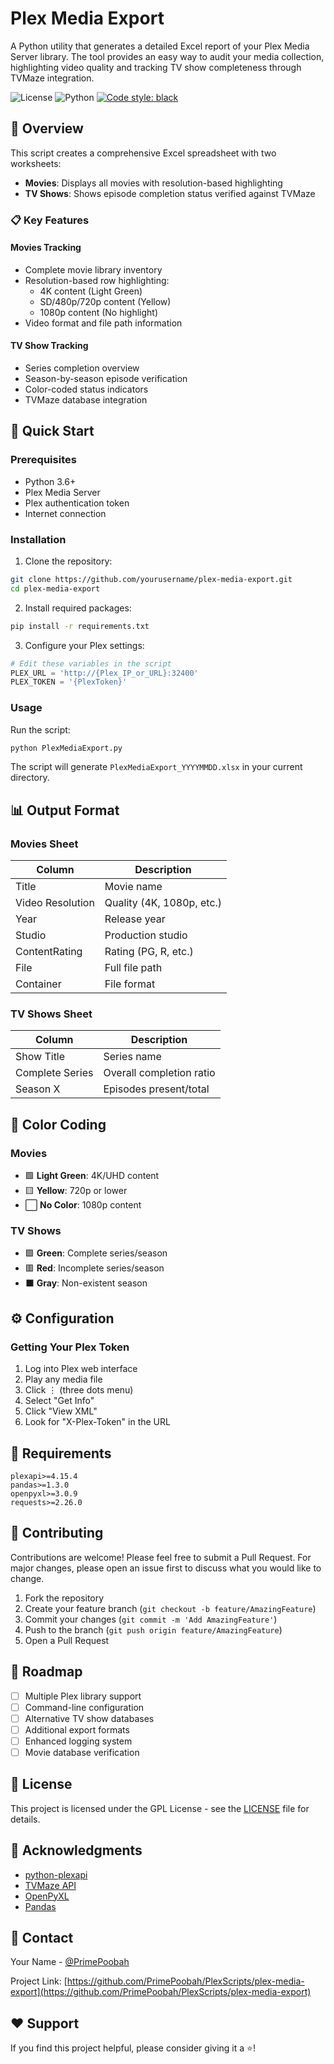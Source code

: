 # Plex Media Export

A Python utility that generates a detailed Excel report of your Plex Media Server library. The tool provides an easy way to audit your media collection, highlighting video quality and tracking TV show completeness through TVMaze integration.

![License](https://img.shields.io/badge/license-GPL-blue.svg)
![Python](https://img.shields.io/badge/python-3.6+-blue.svg)
[![Code style: black](https://img.shields.io/badge/code%20style-black-000000.svg)](https://github.com/psf/black)

## 🎯 Overview

This script creates a comprehensive Excel spreadsheet with two worksheets:
- **Movies**: Displays all movies with resolution-based highlighting
- **TV Shows**: Shows episode completion status verified against TVMaze

### 📋 Key Features

#### Movies Tracking
- Complete movie library inventory
- Resolution-based row highlighting:
  - 4K content (Light Green)
  - SD/480p/720p content (Yellow)
  - 1080p content (No highlight)
- Video format and file path information

#### TV Show Tracking
- Series completion overview
- Season-by-season episode verification
- Color-coded status indicators
- TVMaze database integration

## 🚀 Quick Start

### Prerequisites

- Python 3.6+
- Plex Media Server
- Plex authentication token
- Internet connection

### Installation

1. Clone the repository:
```bash
git clone https://github.com/yourusername/plex-media-export.git
cd plex-media-export
```

2. Install required packages:
```bash
pip install -r requirements.txt
```

3. Configure your Plex settings:
```python
# Edit these variables in the script
PLEX_URL = 'http://{Plex_IP_or_URL}:32400'
PLEX_TOKEN = '{PlexToken}'
```

### Usage

Run the script:
```bash
python PlexMediaExport.py
```

The script will generate `PlexMediaExport_YYYYMMDD.xlsx` in your current directory.

## 📊 Output Format

### Movies Sheet
| Column | Description |
|--------|-------------|
| Title | Movie name |
| Video Resolution | Quality (4K, 1080p, etc.) |
| Year | Release year |
| Studio | Production studio |
| ContentRating | Rating (PG, R, etc.) |
| File | Full file path |
| Container | File format |

### TV Shows Sheet
| Column | Description |
|--------|-------------|
| Show Title | Series name |
| Complete Series | Overall completion ratio |
| Season X | Episodes present/total |

## 🎨 Color Coding

### Movies
- 🟩 **Light Green**: 4K/UHD content
- 🟨 **Yellow**: 720p or lower
- ⬜ **No Color**: 1080p content

### TV Shows
- 🟩 **Green**: Complete series/season
- 🟥 **Red**: Incomplete series/season
- ⬛ **Gray**: Non-existent season

## ⚙️ Configuration

### Getting Your Plex Token

1. Log into Plex web interface
2. Play any media file
3. Click ⋮ (three dots menu)
4. Select "Get Info"
5. Click "View XML"
6. Look for "X-Plex-Token" in the URL

## 📝 Requirements

```plaintext
plexapi>=4.15.4
pandas>=1.3.0
openpyxl>=3.0.9
requests>=2.26.0
```

## 🤝 Contributing

Contributions are welcome! Please feel free to submit a Pull Request. For major changes, please open an issue first to discuss what you would like to change.

1. Fork the repository
2. Create your feature branch (`git checkout -b feature/AmazingFeature`)
3. Commit your changes (`git commit -m 'Add AmazingFeature'`)
4. Push to the branch (`git push origin feature/AmazingFeature`)
5. Open a Pull Request

## 🚧 Roadmap

- [ ] Multiple Plex library support
- [ ] Command-line configuration
- [ ] Alternative TV show databases
- [ ] Additional export formats
- [ ] Enhanced logging system
- [ ] Movie database verification

## 📄 License

This project is licensed under the GPL License - see the [LICENSE](https://github.com/PrimePoobah/PlexScripts/blob/main/LICENSE) file for details.

## 🙏 Acknowledgments

- [python-plexapi](https://github.com/pkkid/python-plexapi)
- [TVMaze API](https://www.tvmaze.com/api)
- [OpenPyXL](https://openpyxl.readthedocs.io/)
- [Pandas](https://pandas.pydata.org/)

## 📮 Contact

Your Name - [@PrimePoobah](https://github.com/PrimePoobah)

Project Link: [https://github.com/PrimePoobah/PlexScripts/plex-media-export](https://github.com/PrimePoobah/PlexScripts/plex-media-export)

## ❤️ Support

If you find this project helpful, please consider giving it a ⭐️!
